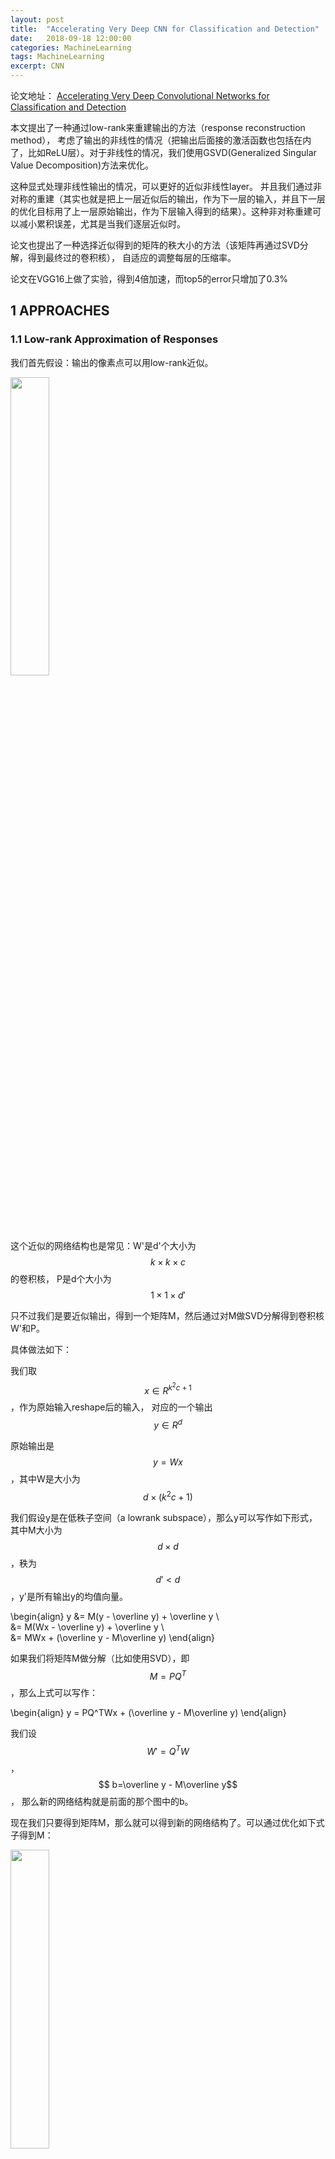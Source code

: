 ```yaml
---
layout: post
title:  "Accelerating Very Deep CNN for Classification and Detection"
date:   2018-09-18 12:00:00
categories: MachineLearning
tags: MachineLearning
excerpt: CNN
---
```


论文地址：
[Accelerating Very Deep Convolutional Networks for Classification and Detection](/docs/acc_very_deep/paper1.pdf)

本文提出了一种通过low-rank来重建输出的方法（response reconstruction method），
考虑了输出的非线性的情况（把输出后面接的激活函数也包括在内了，比如ReLU层）。对于非线性的情况，我们使用GSVD(Generalized Singular Value Decomposition)方法来优化。

这种显式处理非线性输出的情况，可以更好的近似非线性layer。
并且我们通过非对称的重建（其实也就是把上一层近似后的输出，作为下一层的输入，并且下一层的优化目标用了上一层原始输出，作为下层输入得到的结果）。这种非对称重建可以减小累积误差，尤其是当我们逐层近似时。

论文也提出了一种选择近似得到的矩阵的秩大小的方法（该矩阵再通过SVD分解，得到最终过的卷积核），
自适应的调整每层的压缩率。

论文在VGG16上做了实验，得到4倍加速，而top5的error只增加了0.3%

## 1 APPROACHES

###  1.1 Low-rank Approximation of Responses

我们首先假设：输出的像素点可以用low-rank近似。

<img src="/images/acc_very_deep/1.png" width="35%" height="35%">

这个近似的网络结构也是常见：W'是d'个大小为$$ k \times k \times c $$的卷积核，
P是d个大小为$$ 1 \times 1 \times d' $$

只不过我们是要近似输出，得到一个矩阵M，然后通过对M做SVD分解得到卷积核W'和P。

具体做法如下：

我们取$$  x \in R^{k^2c+1} $$，作为原始输入reshape后的输入，
对应的一个输出$$  y \in R^d $$

原始输出是$$  y = Wx $$，其中W是大小为$$ d \times (k^2c+1) $$

我们假设y是在低秩子空间（a lowrank subspace），那么y可以写作如下形式，其中M大小为$$ d\times d $$，秩为$$ d' < d $$，y'是所有输出y的均值向量。

\begin{align}
y &= M(y - \overline y) + \overline y \\\
&= M(Wx - \overline y) + \overline y \\\
&= MWx + (\overline y - M\overline y)
\end{align}

如果我们将矩阵M做分解（比如使用SVD），即$$ M = PQ^T $$，那么上式可以写作：

\begin{align}
y = PQ^TWx + (\overline y - M\overline y)
\end{align}

我们设$$ W' = Q^TW $$ ，$$ b=\overline y - M\overline y$$，
那么新的网络结构就是前面的那个图中的b。

现在我们只要得到矩阵M，那么就可以得到新的网络结构了。可以通过优化如下式子得到M：

<img src="/images/acc_very_deep/2.png" width="35%" height="35%">

上面这个优化问题可以通过SVD或者PCA来解决。

下图是SVD方法，对矩阵M做了SVD，得到两个列正交矩阵U／V和一个对角矩阵S，然后得到P和Q：

<img src="/images/acc_very_deep/3.png" width="45%" height="45%">

下图是PCA方法，对$$ YY^T $$做了特征值分解，其中n是采样输出的个数，U是正交矩阵，S是对角矩阵，
$$ U_{d'} $$是前$$ d' $$个特征向量：

<img src="/images/acc_very_deep/4.png" width="45%" height="45%">

我们也可以衡量一下上文的低秩假设是否有用，我们从一个CNN模型中采样了7个卷积层的输出，
并计算了对应的协方差矩阵（covariance matrix ）的特征值（eigenvalues）的从大到小之和，
称作energy，得到下图所示的结果。可以得出energy基本由最大的那些特征值贡献。
比如conv2 layer（d=256），前128个特征向量贡献了99.9%的energy。
这说明我们可以使用一小部分的卷积核来很精确的近似原始卷积核。

<img src="/images/acc_very_deep/6.jpg" width="65%" height="65%">

其实y的低秩性质，是由于卷积核W和输入x也有低秩性质，我们的优化目标直接是y的低秩子空间。


###  1.2 Nonlinear Case

前面说的方法是线性的，即没有考虑对输出做的的激活（比如ReLU）。如果我们考虑激活函数，记作$$ r $$，那么新的优化目标如下：

<img src="/images/acc_very_deep/5.png" width="40%" height="40%">

由于上式的非线性和low rank约束，我们把上式近似为：

<img src="/images/acc_very_deep/7.png" width="40%" height="40%">

其中$$ z_i $$是跟$$ y_i $$大小一样的变量，
$$ \lambda $$是正则项系数，值趋近于无穷大时，上面两个式子就一样了。

我们交替的优化$$ z_i $$和M、b：

#### 1.2.1 优化M、b
此时$$ z_i $$是固定的，当我们求出M后，b计算为$$ b = \overline z - M \overline y $$，
其中$$ \overline z $$和$$ \overline y $$是均值。将b带入得到：

<img src="/images/acc_very_deep/8.png" width="35%" height="35%">

上式跟GSVD形式一样，我们设$$ Z = z_i - \overline z $$，那么上式为：

<img src="/images/acc_very_deep/9.png" width="25%" height="25%">

这种形式的问题是“Reduced Rank Regression”，解法如下：

<img src="/images/acc_very_deep/10.png" width="50%" height="50%">

#### 1.2.2 优化$$ z_i $$

我们可以优化下式，其中$$ z_{ij} $$是向量$$ z_i $$的第j个分量，$$ y_{ij}^, $$：

<img src="/images/acc_very_deep/11.png" width="40%" height="40%">

可以用梯度下降求解。由于这里的激活函数r我们采用ReLU，
那么根据$$ z_{ij} \ge 0 $$ 还是 $$ z_{ij} < 0 $$，我们分别得到的解如下：

<img src="/images/acc_very_deep/12.png" width="33%" height="33%">

所以最终解如下：

<img src="/images/acc_very_deep/13.png" width="46%" height="46%">

### 1.3 Asymmetric Reconstruction for Multi-Layer

当我们单独的优化每一层时，浅层的错误率会快速增长，进而影响到深层。

顺便说一下，通常浅层存在的冗余比深层多，可以由下图看出：

<img src="/images/acc_very_deep/14.png" width="73%" height="73%">

我们依次近似每一层，并将上一层近似后的输出作为下一层的输入，即非对称的方法：

<img src="/images/acc_very_deep/15.png" width="40%" height="40%">

其中$$ r(Wx) = r(y) $$是这一层原始的输出（也就是该层以及前面的层都没有做近似），
$$ \hat x_i $$是上一层近似后的输出，作为该层的输入。

###  1.4 Rank Selection for Whole-Model Acceleration

通常做法是每一层都采用同样的加速比(对应的前文的$$ d' $$)
，然而这样做没有考虑到每一层冗余的情况不一样。

通过对前面提到的energy对准确率的影响，我们可以看出它们之间存在紧密的联系：

<img src="/images/acc_very_deep/16.png" width="40%" height="40%">

因此我们构造下面的目标函数：

<img src="/images/acc_very_deep/17.png" width="40%" height="40%">

其中$$ \epsilon = \prod_t \sum_{a=1}^{d'_l} \sigma_{l,a} $$
表示第l层的前$$ d'_l $$大的特征值之和。
$$ d_l $$表示第l层原始的卷积核个数，$$ C_l $$表示第l层原始的时间复杂度，
C是近似后的总时间复杂度（通过加速比计算得出）。

上式可以采用贪心法来求解，我们首先初始化每层的$$ d'_l $$为该层的$$ d_l $$值，

如果我们移除了第l层的特征值$$ \sigma_{l,d'_l} $$，那么目标函数的减小为：

\begin{align}
\Delta \epsilon / \epsilon = \sigma_{l,a} / \sum_{a=1}^{d'_l}
\end{align}

并且时间复杂度的下降为:

\begin{align}
\Delta C = \frac {1}{d_l} C_l
\end{align}

我们定义一个指标$$ \frac {\Delta \epsilon / \epsilon} {\Delta C} $$，
并去掉具有上式最小值的特征值$$ \sigma_{l,d'_l} $$，不断迭代直到时间复杂度满足要求。

这种贪心算法倾向于选择对energy减小的尽量小，并对时间复杂度减小的尽量大的那些特征值，
然后将选择的特征值去掉。

###  1.5 Higher-Dimensional Decomposition (Asymmetric 3D)

上文的方法存在的问题就是我们需要使用很小的d'来达到一定的加速，这样可能影响准确率。
为了避免d'过小，我们将上文中的方法与[其他论文](https://xujiaqi.org/2018/09/12/speed-up-cnn-with-low-rank/)结合起来，做法如下：

#### 1.5.1 确定网络结构

首先用Rank Selection得到d'，拆成两层：W'（$$ k \times k \times d' $$）
和 P($$ 1 \times 1 \times d $$ )

然后利用其他论文的方法，把W'这一层继续拆成两层：$$ k \times 1 \times d'' $$
和 $$ 1 \times k \times d' $$

经过这两种方法，我们拆成了三层：$$ k \times 1 \times d'' $$、 
$$ 1 \times k \times d' $$、$$ 1 \times 1 \times d $$。

设加速比为r，那么分摊到每种方法为$$ \sqrt r $$


#### 1.5.2 优化

前两层（$$ k \times 1 \times d'' $$ 和 $$ 1 \times k \times d' $$），
我们使用“filter reconstruction”来优化。

对于最后一层（$$ 1 \times 1 \times d $$），我们使用本文的方法，
优化后两层（$$ 1 \times k \times d' $$ 和 $$ 1 \times 1 \times d $$）。
并且采用的是非对称的方法，有助于消除累积误差。

### 1.6 Fine-tuning

Fine-tuning通常对初始模型和学习率很敏感，如果初始模型较差并且学习率很低，
那么很容易陷入一个较差的局部最优点。如果学习率太大，类似于从头训练了，
因为大的学习率导致跳出了局部最优，初始模型翔被“忘记”了一样。

本文Fine-tuning的学习率设置的比较小（1e-5），min-batch大小为128，迭代了5轮（epoch）。




